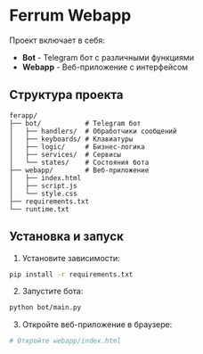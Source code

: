 # Ferrum Webapp

Проект включает в себя:
- **Bot** - Telegram бот с различными функциями
- **Webapp** - Веб-приложение с интерфейсом

## Структура проекта

```
ferapp/
├── bot/           # Telegram бот
│   ├── handlers/  # Обработчики сообщений
│   ├── keyboards/ # Клавиатуры
│   ├── logic/     # Бизнес-логика
│   ├── services/  # Сервисы
│   └── states/    # Состояния бота
├── webapp/        # Веб-приложение
│   ├── index.html
│   ├── script.js
│   └── style.css
├── requirements.txt
└── runtime.txt
```

## Установка и запуск

1. Установите зависимости:
```bash
pip install -r requirements.txt
```

2. Запустите бота:
```bash
python bot/main.py
```

3. Откройте веб-приложение в браузере:
```bash
# Откройте webapp/index.html
```


